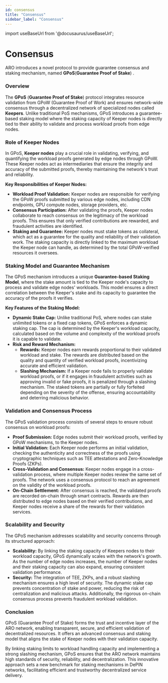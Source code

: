 ```yaml
---
id: consensus
title: "Consensus"
sidebar_label: "Consensus"
---
```

import useBaseUrl from '@docusaurus/useBaseUrl';

# Consensus 

ARO introduces a novel protocol to provide guarantee consensus and staking mechanism, named **GPoS**(**Guarantee Proof of Stake**) .

### Overview

The **GPoS** (**Guarantee Proof of Stake**) protocol integrates resource validation from GPoW (Guarantee Proof of Work) and ensures network-wide consensus through a decentralized network of specialized nodes called **Keepers**. Unlike traditional PoS mechanisms, GPoS introduces a guarantee-based staking model where the staking capacity of Keeper nodes is directly tied to their ability to validate and process workload proofs from edge nodes.

### Role of Keeper Nodes

In GPoS, **Keeper nodes** play a crucial role in validating, verifying, and quantifying the workload proofs generated by edge nodes through GPoW. These Keeper nodes act as intermediaries that ensure the integrity and accuracy of the submitted proofs, thereby maintaining the network's trust and reliability.

**Key Responsibilities of Keeper Nodes:**

* **Workload Proof Validation:** Keeper nodes are responsible for verifying the GPoW proofs submitted by various edge nodes, including CDN endpoints, GPU compute nodes, storage providers, etc.
* **Consensus Participation:** After validating the proofs, Keeper nodes collaborate to reach consensus on the legitimacy of the workload proofs. This ensures that only verified contributions are rewarded, and fraudulent activities are identified.
* **Staking and Guarantee:** Keeper nodes must stake tokens as collateral, which act as a guarantee for the quality and reliability of their validation work. The staking capacity is directly linked to the maximum workload the Keeper node can handle, as determined by the total GPoW-verified resources it oversees.

### Staking Model and Guarantee Mechanism

The GPoS mechanism introduces a unique **Guarantee-based Staking Model**, where the stake amount is tied to the Keeper node's capacity to process and validate edge nodes' workloads. This model ensures a direct correlation between the Keeper's stake and its capacity to guarantee the accuracy of the proofs it verifies.

**Key Features of the Staking Model:**

* **Dynamic Stake Cap:** Unlike traditional PoS, where nodes can stake unlimited tokens or a fixed cap tokens, GPoS enforces a dynamic staking cap. The cap is determined by the Keeper's workload capacity, calculated based on the volume and complexity of the workload proofs it is capable to validate.
* **Risk and Reward Mechanism:**
  * **Rewards:** Keeper nodes earn rewards proportional to their validated workload and stake. The rewards are distributed based on the quality and quantity of verified workload proofs, incentivizing accurate and efficient validation.
  * **Slashing Mechanism:** If a Keeper node fails to properly validate workload proofs, or if it engages in fraudulent activities such as approving invalid or fake proofs, it is penalized through a slashing mechanism. The staked tokens are partially or fully forfeited depending on the severity of the offense, ensuring accountability and deterring malicious behavior.

### Validation and Consensus Process

The GPoS validation process consists of several steps to ensure robust consensus on workload proofs:

* **Proof Submission:** Edge nodes submit their workload proofs, verified by GPoW mechanisms, to the Keeper nodes.
* **Initial Validation:** Each Keeper node performs an initial validation, checking the authenticity and correctness of the proofs using cryptographic techniques such as TEE attestations and Zero-Knowledge Proofs (ZKPs).
* **Cross-Validation and Consensus:** Keeper nodes engage in a cross-validation process, where multiple Keeper nodes review the same set of proofs. The network uses a consensus protocol to reach an agreement on the validity of the workload proofs.
* **On-Chain Settlement:** After consensus is reached, the validated proofs are recorded on-chain through smart contracts. Rewards are then distributed to edge nodes based on their verified contributions, and Keeper nodes receive a share of the rewards for their validation services.

### Scalability and Security

The GPoS mechanism addresses scalability and security concerns through its structured approach:

* **Scalability:** By linking the staking capacity of Keepers nodes to their workload capacity, GPoS dynamically scales with the network's growth. As the number of edge nodes increases, the number of Keeper nodes and their staking capacity can also expand, ensuring consistent validation performance.
* **Security:** The integration of TEE, ZKPs, and a robust slashing mechanism ensures a high level of security. The dynamic stake cap prevents concentration of stake and power, reducing the risk of centralization and malicious attacks. Additionally, the rigorous on-chain consensus process prevents fraudulent workload validation.

### Conclusion

GPoS (Guarantee Proof of Stake) forms the trust and incentive layer of the ARO network, enabling transparent, secure, and efficient validation of decentralized resources. It offers an advanced consensus and staking model that aligns the stake of Keeper nodes with their validation capacity.&#x20;

By linking staking limits to workload handling capacity and implementing a strong slashing mechanism, GPoS ensures that the ARO network maintains high standards of security, reliability, and decentralization. This innovative approach sets a new benchmark for staking mechanisms in DePIN networks, facilitating efficient and trustworthy decentralized service delivery.